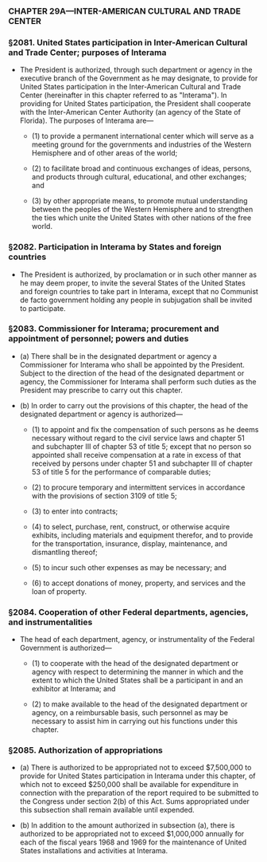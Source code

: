 ### **CHAPTER 29A—INTER-AMERICAN CULTURAL AND TRADE CENTER**

### §2081. United States participation in Inter-American Cultural and Trade Center; purposes of Interama
* The President is authorized, through such department or agency in the executive branch of the Government as he may designate, to provide for United States participation in the Inter-American Cultural and Trade Center (hereinafter in this chapter referred to as "Interama"). In providing for United States participation, the President shall cooperate with the Inter-American Center Authority (an agency of the State of Florida). The purposes of Interama are—

  * (1) to provide a permanent international center which will serve as a meeting ground for the governments and industries of the Western Hemisphere and of other areas of the world;

  * (2) to facilitate broad and continuous exchanges of ideas, persons, and products through cultural, educational, and other exchanges; and

  * (3) by other appropriate means, to promote mutual understanding between the peoples of the Western Hemisphere and to strengthen the ties which unite the United States with other nations of the free world.

### §2082. Participation in Interama by States and foreign countries
* The President is authorized, by proclamation or in such other manner as he may deem proper, to invite the several States of the United States and foreign countries to take part in Interama, except that no Communist de facto government holding any people in subjugation shall be invited to participate.

### §2083. Commissioner for Interama; procurement and appointment of personnel; powers and duties
* (a) There shall be in the designated department or agency a Commissioner for Interama who shall be appointed by the President. Subject to the direction of the head of the designated department or agency, the Commissioner for Interama shall perform such duties as the President may prescribe to carry out this chapter.

* (b) In order to carry out the provisions of this chapter, the head of the designated department or agency is authorized—

  * (1) to appoint and fix the compensation of such persons as he deems necessary without regard to the civil service laws and chapter 51 and subchapter III of chapter 53 of title 5; except that no person so appointed shall receive compensation at a rate in excess of that received by persons under chapter 51 and subchapter III of chapter 53 of title 5 for the performance of comparable duties;

  * (2) to procure temporary and intermittent services in accordance with the provisions of section 3109 of title 5;

  * (3) to enter into contracts;

  * (4) to select, purchase, rent, construct, or otherwise acquire exhibits, including materials and equipment therefor, and to provide for the transportation, insurance, display, maintenance, and dismantling thereof;

  * (5) to incur such other expenses as may be necessary; and

  * (6) to accept donations of money, property, and services and the loan of property.

### §2084. Cooperation of other Federal departments, agencies, and instrumentalities
* The head of each department, agency, or instrumentality of the Federal Government is authorized—

  * (1) to cooperate with the head of the designated department or agency with respect to determining the manner in which and the extent to which the United States shall be a participant in and an exhibitor at Interama; and

  * (2) to make available to the head of the designated department or agency, on a reimbursable basis, such personnel as may be necessary to assist him in carrying out his functions under this chapter.

### §2085. Authorization of appropriations
* (a) There is authorized to be appropriated not to exceed $7,500,000 to provide for United States participation in Interama under this chapter, of which not to exceed $250,000 shall be available for expenditure in connection with the preparation of the report required to be submitted to the Congress under section 2(b) of this Act. Sums appropriated under this subsection shall remain available until expended.

* (b) In addition to the amount authorized in subsection (a), there is authorized to be appropriated not to exceed $1,000,000 annually for each of the fiscal years 1968 and 1969 for the maintenance of United States installations and activities at Interama.